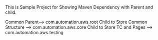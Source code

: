
This is Sample Project for Showing Maven Dependency with Parent and child.

Common Parent-->	com.automation.aws.root
Child to Store Common Structure		-->	com.automation.aws.core
Child to Store TC and Pages 		-->	com.automation.aws.testing